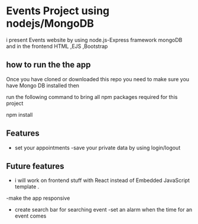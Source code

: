 # Events Project using nodejs/MongoDB
i present Events website by using node.js-Express framework mongoDB and in the frontend HTML ,EJS ,Bootstrap


## how to run the the app 

Once you have cloned or downloaded this repo you need to make sure you have Mongo DB installed then

run the following command to bring all npm packages required for this project

npm install 



## Features
- set your appointments
-save your private data by using login/logout



## Future features
- i will work on frontend stuff with React instead of Embedded JavaScript template .

-make the app responsive 
- create search bar for searching event
-set an alarm when the time for an event comes


